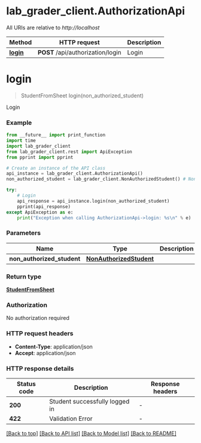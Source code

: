 # lab_grader_client.AuthorizationApi

All URIs are relative to *http://localhost*

Method | HTTP request | Description
------------- | ------------- | -------------
[**login**](AuthorizationApi.md#login) | **POST** /api/authorization/login | Login


# **login**
> StudentFromSheet login(non_authorized_student)

Login

### Example

```python
from __future__ import print_function
import time
import lab_grader_client
from lab_grader_client.rest import ApiException
from pprint import pprint

# Create an instance of the API class
api_instance = lab_grader_client.AuthorizationApi()
non_authorized_student = lab_grader_client.NonAuthorizedStudent() # NonAuthorizedStudent | 

try:
    # Login
    api_response = api_instance.login(non_authorized_student)
    pprint(api_response)
except ApiException as e:
    print("Exception when calling AuthorizationApi->login: %s\n" % e)
```

### Parameters

Name | Type | Description  | Notes
------------- | ------------- | ------------- | -------------
 **non_authorized_student** | [**NonAuthorizedStudent**](NonAuthorizedStudent.md)|  | 

### Return type

[**StudentFromSheet**](StudentFromSheet.md)

### Authorization

No authorization required

### HTTP request headers

 - **Content-Type**: application/json
 - **Accept**: application/json

### HTTP response details
| Status code | Description | Response headers |
|-------------|-------------|------------------|
**200** | Student successfully logged in |  -  |
**422** | Validation Error |  -  |

[[Back to top]](#) [[Back to API list]](../README.md#documentation-for-api-endpoints) [[Back to Model list]](../README.md#documentation-for-models) [[Back to README]](../README.md)

